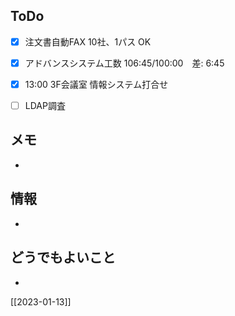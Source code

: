 ## ToDo
- [x] 注文書自動FAX 10社、1パス OK
- [x] アドバンスシステム工数 106:45/100:00　差: 6:45
- [x] 13:00 3F会議室 情報システム打合せ
- [ ] LDAP調査


## メモ
- 


## 情報
- 


## どうでもよいこと
- 


[[2023-01-13]]

